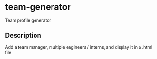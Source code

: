 # team-generator
Team profile generator

## Description

Add a team manager, multiple engineers / interns, and display it in a .html file